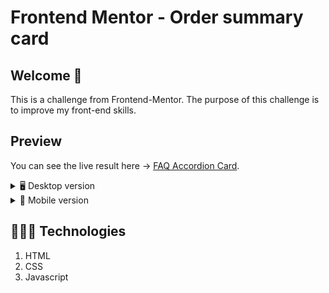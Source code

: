 # Frontend Mentor - Order summary card

## Welcome 👋
This is a challenge from Frontend-Mentor. The purpose of this challenge is to improve my front-end skills.

## Preview
You can see the live result here → [FAQ Accordion Card](https://inganta23.github.io/faq-accordion-card/).
<details>
    <summary>🖥 Desktop version</summary>

![](./design/desktop-design.jpg) 

</details>
<details>
    <summary>📱 Mobile version</summary>

![](./design/mobile-design.jpg) 

</details>
 
## 👩🏻‍💻 Technologies
1. HTML
2. CSS
3. Javascript

